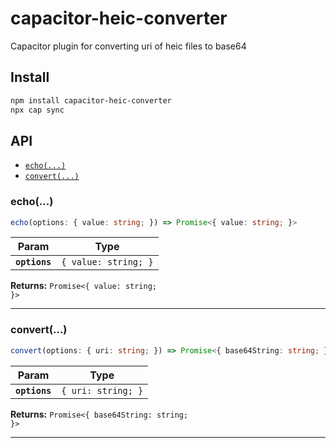 # capacitor-heic-converter

Capacitor plugin for converting uri of heic files to base64

## Install

```bash
npm install capacitor-heic-converter
npx cap sync
```

## API

<docgen-index>

* [`echo(...)`](#echo)
* [`convert(...)`](#convert)

</docgen-index>

<docgen-api>
<!--Update the source file JSDoc comments and rerun docgen to update the docs below-->

### echo(...)

```typescript
echo(options: { value: string; }) => Promise<{ value: string; }>
```

| Param         | Type                            |
| ------------- | ------------------------------- |
| **`options`** | <code>{ value: string; }</code> |

**Returns:** <code>Promise&lt;{ value: string; }&gt;</code>

--------------------


### convert(...)

```typescript
convert(options: { uri: string; }) => Promise<{ base64String: string; }>
```

| Param         | Type                          |
| ------------- | ----------------------------- |
| **`options`** | <code>{ uri: string; }</code> |

**Returns:** <code>Promise&lt;{ base64String: string; }&gt;</code>

--------------------

</docgen-api>
